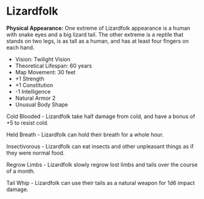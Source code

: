 # Lizardfolk

**Physical Appearance:** One extreme of Lizardfolk appearance is a human with snake eyes and a big lizard tail. The other extreme is a reptile that stands on two legs, is as tall as a human, and has at least four fingers on each hand.

- Vision: Twilight Vision
- Theoretical Lifespan: 60 years
- Map Movement: 30 feet
- +1 Strength
- +1 Constitution
- -1 Intelligence
- Natural Armor 2
- Unusual Body Shape

Cold Blooded - Lizardfolk take half damage from cold, and have a bonus of +5 to resist cold.

Held Breath - Lizardfolk can hold their breath for a whole hour.

Insectivorous - Lizardfolk can eat insects and other unpleasant things as if they were normal food.

Regrow Limbs - Lizardfolk slowly regrow lost limbs and tails over the course of a month.

Tail Whip - Lizardfolk can use their tails as a natural weapon for 1d6 impact damage.

